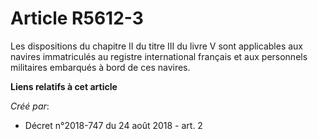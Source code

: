 # Article R5612-3

Les dispositions du chapitre II du titre III du livre V sont applicables aux navires immatriculés au registre international
français et aux personnels militaires embarqués à bord de ces navires.

**Liens relatifs à cet article**

_Créé par_:

  - Décret n°2018-747 du 24 août 2018 - art. 2

